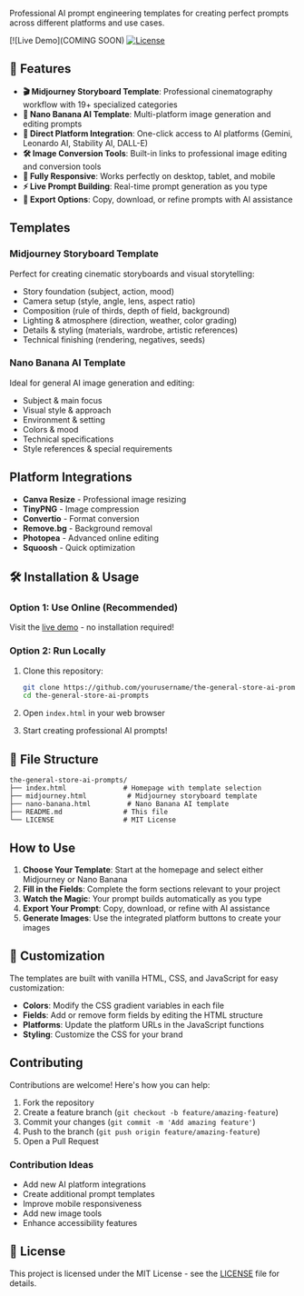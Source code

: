 
Professional AI prompt engineering templates for creating perfect prompts across different platforms and use cases.

[![Live Demo](COMING SOON)
[![License](https://img.shields.io/badge/License-MIT-blue.svg)](LICENSE)

## 🚀 Features

- **🎬 Midjourney Storyboard Template**: Professional cinematography workflow with 19+ specialized categories
- **🍌 Nano Banana AI Template**: Multi-platform image generation and editing prompts
- **🔗 Direct Platform Integration**: One-click access to AI platforms (Gemini, Leonardo AI, Stability AI, DALL-E)
- **🛠️ Image Conversion Tools**: Built-in links to professional image editing and conversion tools
- **📱 Fully Responsive**: Works perfectly on desktop, tablet, and mobile
- **⚡ Live Prompt Building**: Real-time prompt generation as you type
- **📄 Export Options**: Copy, download, or refine prompts with AI assistance

##  Templates

### Midjourney Storyboard Template
Perfect for creating cinematic storyboards and visual storytelling:
- Story foundation (subject, action, mood)
- Camera setup (style, angle, lens, aspect ratio)
- Composition (rule of thirds, depth of field, background)
- Lighting & atmosphere (direction, weather, color grading)
- Details & styling (materials, wardrobe, artistic references)
- Technical finishing (rendering, negatives, seeds)

### Nano Banana AI Template
Ideal for general AI image generation and editing:
- Subject & main focus
- Visual style & approach
- Environment & setting
- Colors & mood
- Technical specifications
- Style references & special requirements

##  Platform Integrations

- **Canva Resize** - Professional image resizing
- **TinyPNG** - Image compression
- **Convertio** - Format conversion
- **Remove.bg** - Background removal
- **Photopea** - Advanced online editing
- **Squoosh** - Quick optimization

## 🛠️ Installation & Usage

### Option 1: Use Online (Recommended)
Visit the [live demo](https://huggingface.co/spaces/yourusername/the-general-store) - no installation required!

### Option 2: Run Locally
1. Clone this repository:
   ```bash
   git clone https://github.com/yourusername/the-general-store-ai-prompts.git
   cd the-general-store-ai-prompts
   ```

2. Open `index.html` in your web browser

3. Start creating professional AI prompts!

## 📁 File Structure

```
the-general-store-ai-prompts/
├── index.html              # Homepage with template selection
├── midjourney.html          # Midjourney storyboard template
├── nano-banana.html         # Nano Banana AI template
├── README.md               # This file
└── LICENSE                 # MIT License
```

## How to Use

1. **Choose Your Template**: Start at the homepage and select either Midjourney or Nano Banana
2. **Fill in the Fields**: Complete the form sections relevant to your project
3. **Watch the Magic**: Your prompt builds automatically as you type
4. **Export Your Prompt**: Copy, download, or refine with AI assistance
5. **Generate Images**: Use the integrated platform buttons to create your images

## 🔧 Customization

The templates are built with vanilla HTML, CSS, and JavaScript for easy customization:

- **Colors**: Modify the CSS gradient variables in each file
- **Fields**: Add or remove form fields by editing the HTML structure
- **Platforms**: Update the platform URLs in the JavaScript functions
- **Styling**: Customize the CSS for your brand

##  Contributing

Contributions are welcome! Here's how you can help:

1. Fork the repository
2. Create a feature branch (`git checkout -b feature/amazing-feature`)
3. Commit your changes (`git commit -m 'Add amazing feature'`)
4. Push to the branch (`git push origin feature/amazing-feature`)
5. Open a Pull Request

### Contribution Ideas
- Add new AI platform integrations
- Create additional prompt templates
- Improve mobile responsiveness
- Add new image tools
- Enhance accessibility features

## 📝 License

This project is licensed under the MIT License - see the [LICENSE](LICENSE) file for details.
